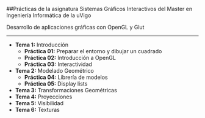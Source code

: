 ##Prácticas de la asignatura Sistemas Gráficos Interactivos del Master en Ingeniería Informática de la uVigo

Desarrollo de aplicaciones gráficas con OpenGL y Glut
 
---

- **Tema 1:** Introducción
  - **Práctica 01:** Preparar el entorno y dibujar un cuadrado
  - **Práctica 02:** Introducción a OpenGL
  - **Práctica 03:** Interactividad
- **Tema 2:** Modelado Geométrico
  - **Práctica 04:** Librería de modelos
  - **Práctica 05:** Display lists
- **Tema 3:** Transformaciones Geométricas
- **Tema 4:** Proyecciones
- **Tema 5:** Visibilidad
- **Tema 6:** Texturas